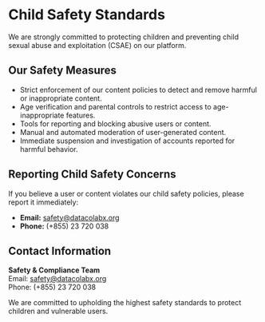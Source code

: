 # Child Safety Standards

We are strongly committed to protecting children and preventing child sexual abuse and exploitation (CSAE) on our platform.

## Our Safety Measures

- Strict enforcement of our content policies to detect and remove harmful or inappropriate content.
- Age verification and parental controls to restrict access to age-inappropriate features.
- Tools for reporting and blocking abusive users or content.
- Manual and automated moderation of user-generated content.
- Immediate suspension and investigation of accounts reported for harmful behavior.

## Reporting Child Safety Concerns

If you believe a user or content violates our child safety policies, please report it immediately:

- **Email:** [safety@datacolabx.org](mailto:safety@datacolabx.org)  
- **Phone:** (+855) 23 720 038

## Contact Information

**Safety & Compliance Team**  
Email: [safety@datacolabx.org](mailto:safety@datacolabx.org)  
Phone: (+855) 23 720 038

We are committed to upholding the highest safety standards to protect children and vulnerable users.
